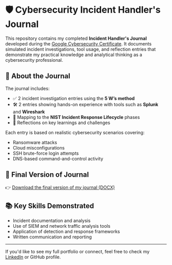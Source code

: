 # 🛡️ Cybersecurity Incident Handler's Journal

This repository contains my completed **Incident Handler's Journal** developed during the [Google Cybersecurity Certificate](https://www.coursera.org/professional-certificates/google-cybersecurity). It documents simulated incident investigations, tool usage, and reflection entries that demonstrate my practical knowledge and analytical thinking as a cybersecurity professional.

## 📄 About the Journal

The journal includes:

- ✅ 2 incident investigation entries using the **5 W’s method**
- 🛠️ 2 entries showing hands-on experience with tools such as **Splunk** and **Wireshark**
- 🔁 Mapping to the **NIST Incident Response Lifecycle** phases
- 🧠 Reflections on key learnings and challenges

Each entry is based on realistic cybersecurity scenarios covering:

- Ransomware attacks
- Cloud misconfigurations
- SSH brute-force login attempts
- DNS-based command-and-control activity

## 🔗 Final Version of Journal

👉 [Download the final version of my journal (DOCX)](./Incident_Handlers_Journal_ParasKC_Final.docx)

## 📚 Key Skills Demonstrated

- Incident documentation and analysis  
- Use of SIEM and network traffic analysis tools  
- Application of detection and response frameworks  
- Written communication and reporting  

---

If you'd like to see my full portfolio or connect, feel free to check my [LinkedIn](https://www.linkedin.com/in/paras-kc) or GitHub profile.
